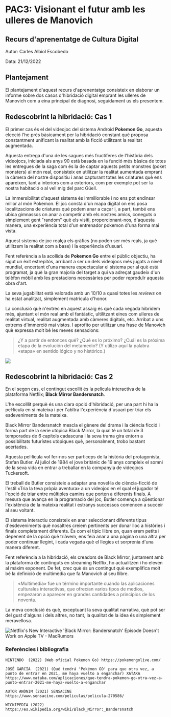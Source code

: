 # PAC3: Visionant el futur amb les ulleres de Manovich


##  Recurs d'aprenentatge de Cultura Digital

Autor: Carles Albiol Escobedo

Data: 21/12/2022


##  Plantejament

El plantejament d'aquest recurs d'aprenentatge consisteix en elaborar un informe sobre dos casos d'hibridació digital emprant les ulleres de Manovich com a eina principal de diagnosi, seguidament us els presentem.

## Redescobrint la hibridació: Cas 1

El primer cas és el del videojoc del sistema Android **Pokemon Go**, aquesta elecció l'he près bàsicament per la hibridació constant què proposa constantment unificant la realitat amb la ficció utilitzant la realitat augmentada.

Aquesta entrega d'una de les sagues més fructíferes de l'història dels videojocs, iniciada als anys 90 està basada en la funció més bàsica de totes les entregues de la saga com és la de captar aquests petits monstres (poket monsters) al món real, consisteix en utilitzar la realitat aumentada emprant la càmera del nostre dispositiu i anas capturant totes les criatures què ens apareixen, tant a interiors com a exteriors, com per exemple pot ser la nostra habitació o al vell mig del parc Güell.

La immersibilitat d'aquest sistema és immillorable i no ens pot endinsar millor al món Pokemon. El joc consta d'un mapa digital on ens posa localitzacions de criatures què podem anar a caçar i, a part, també ens ubica gimnassos on anar a competir amb els nostres amics, coneguts o simplement gent "random" què els visiti, proporcionant-nos, d'aquesta manera, una experiència total d'un entrenador pokemon d'una forma mai vista.

Aquest sistema de joc realça els gràfics (no poden ser més reals, ja què utilitzem la realitat com a base) i la experiència d'usuari.

Fent referència a la acollida de **Pokemon Go** entre el públic objectiu, ha sigut un èxit estrepitós, arribant a ser un dels videojocs més jugats a nivell mundial, encertant d'una manera espectacular el sistema per al què està programat, ja què la gran majoria del target a qui va adreçat gaudeix d'un telèfon mòbil amb les prestacions necessàries per poder reproduïr aquesta obra d'art.

La seva jugabilitat està valorada amb un 10/10 a quasi totes les *reviews* on ha estat analitzat, simplement matrícula d'honor.

La conclusió què n'extrec en aquest assaig és què cada vegada hibridem més, ajuntant el món real amb el fantàstic, ultilitzant eines com ulleres de realitat virtual, realitat augmentada amb càmeres digitals, etc. Arribat a uns extrems d'immerció mai vistos.
I aprofito per utilitzar una frase de Manovich què expressa molt bé les meves sensacions:

> ¿Y a partir de entonces qué? ¿Qué es lo próximo? ¿Cuál es la próxima
> etapa de la evolución del metamedio? (Y utilizo aquí la palabra
> «etapa» en sentido lógico y no histórico.)

![](https://lh3.googleusercontent.com/RGShDyVofSODXIJ0eQ9umAID8tCw9KdqBFrtgCEdrxjJijG1qZBryfECP9IRV1MOJhCk4Za4VYB34DE-hnPesZNNVYMwgHKs9KrNue3LNJRJuw=e365-w1920)
##  Redescobrint la hibridació: Cas 2

En el segon cas, el contingut escollit és la película interactiva de la plataforma Netflix; **Black Mirror Bandersnatch**.

L'he escolllit perquè és una clara opció d'hibridació, per una part hi ha la pel·lícula en si mateixa i per l'abltra l'experiència d'usuari per triar els esdeveniments de la mateixa.

Black Mirror Bandersnatch mescla el gènere del drama i la ciència ficció i forma part de la serie utòpica Black Mirror, la qual té un total de 3 temporades de 6 capítols cadascuna i la seva trama gira entorn a possibilitats futurístes utòpiques què, personalment, trobo bastant acertades.

Aquesta pel·lícula vol fer-nos ser particeps de la història del protagonista, Stefan Butler. Al juliol de 1984 el jove britànic de 19 anys compleix el somni de la seva vida en entrar a treballar en la companyia de videojocs Tuckersoft.  
  
El treball de Butler consisteix a adaptar una novel·la de ciència-ficció de l'estil «Tria la teva pròpia aventura» a un videojoc en el qual el jugador té l'opció de triar entre múltiples camins que porten a diferents finals. A mesura que avança en la programació del joc, Butler comença a qüestionar l'existència de la mateixa realitat i estranys successos comencen a succeir al seu voltant.

El sistema interactiu consisteix en anar seleccionant diferents tipus d'esdeveniments què nosaltres creiem pertinents per donar lloc a històries i finals completament diferents. És com el típic llibre on, quan erem petits i depenent de la opció què triàvem, ens feia anar a una pàgina o una altra per poder continuar llegint, i cada vegada què el llegies et sorprenia d'una manera diferent.

Fent referència a la hibridació, els creadors de Black Mirror, juntament amb la plataforma de continguts en streaming Netflix, ho actualitzen i ho eleven al màxim exponent. De fet, crec què és un contingut què exemplifica molt bé la definició de multimèdia que fa Manovich al seu llibre.

> «Multimedia» fue un término importante cuando las aplicaciones
> culturales interactivas, que ofrecían varios tipos de medios,
> empezaron a aparecer en grandes cantidades a principios de los
> noventa.

La meva conclusió és què, exceptuant la seva qualitat narrativa, què pot ser del gust d'alguns i dels altres, no tant, la qualitat de la idea és simplement meravellosa.

![Netflix's New Interactive 'Black Mirror: Bandersnatch' Episode Doesn't Work  on Apple TV - MacRumors](https://images.macrumors.com/t/jmVTppCDyX7kpCXEDucGiHwqlh0=/1600x/article-new/2018/12/netflixbandersnatch.jpg)


### Referències i bibliografia
```
NINTENDO  (2022) (Web oficial Pokemon Go) https://pokemongolive.com/

JOSÉ GARCIA  (2021) (Qué tendrá 'Pokémon GO' para que otra vez, a punto de entrar en 2021, me haya vuelto a enganchar) XATAKA https://www.xataka.com/aplicaciones/que-tendra-pokemon-go-otra-vez-a-punto-entrar-2021-me-haya-vuelto-a-enganchar

AUTOR ANÒNIM (2021) SENSACINE https://www.sensacine.com/peliculas/pelicula-270586/

WICKIPEDIA (2022) https://es.wikipedia.org/wiki/Black_Mirror:_Bandersnatch
